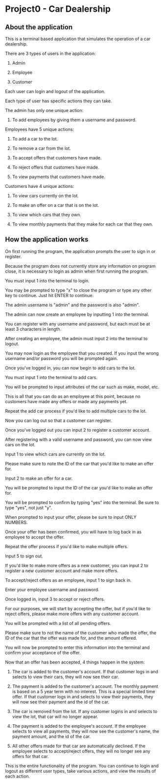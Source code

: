 # Project0 - Car Dealership
 
## About the application

This is a terminal based application that simulates the operation of a car dealership.

There are 3 types of users in the application:

1. Admin

2. Employee

3. Customer

Each user can login and logout of the application. 

Each type of user has specific actions they can take.

The admin has only one unique action:

1. To add employees by giving them a username and password.

Employees have 5 unique actions:

1. To add a car to the lot.

2. To remove a car from the lot.

3. To accept offers that customers have made.

4. To reject offers that customers have made.

5. To view payments that customers have made.

Customers have 4 unique actions:

1. To view cars currently on the lot.

2. To make an offer on a car that is on the lot.

3. To view which cars that they own.

4. To view monthly payments that they make for each car that they own.

## How the application works

On first running the program, the application prompts the user to sign in or register.

Because the program does not currently store any information on program close, it is necessary to login as admin when first running the program.

You must input 1 into the terminal to login.

You may be prompted to type "x" to close the program or type any other key to continue. Just hit ENTER to continue.

The admin username is "admin" and the password is also "admin".

The admin can now create an employee by inputting 1 into the terminal.

You can register with any username and password, but each must be at least 3 characters in length.

After creating an employee, the admin must input 2 into the terminal to logout.

You may now login as the employee that you created. If you input the wrong username and/or password you will be prompted again.

Once you've logged in, you can now begin to add cars to the lot. 

You must input 1 into the terminal to add cars.

You will be prompted to input attributes of the car such as make, model, etc.

This is all that you can do as an employee at this point, because no customers have made any offers or made any payments yet.

Repeat the add car process if you'd like to add multiple cars to the lot.

Now you can log out so that a customer can register.

Once you've logged out you can input 2 to register a customer account.

After registering with a valid username and password, you can now view cars on the lot.

Input 1 to view which cars are currently on the lot.

Please make sure to note the ID of the car that you'd like to make an offer for.

Input 2 to make an offer for a car.

You will be prompted to input the ID of the car you'd like to make an offer for. 

You will be prompted to confirm by typing "yes" into the terminal. Be sure to type "yes", not just "y".

When prompted to input your offer, please be sure to input ONLY NUMBERS. 

Once your offer has been confirmed, you will have to log back in as employee to accept the offer.

Repeat the offer process if you'd like to make multiple offers.

Input 5 to sign out.

If you'd like to make more offers as a new customer, you can input 2 to register a new customer account and make more offers.

To accept/reject offers as an employee, input 1 to sign back in.

Enter your employee username and password.

Once logged in, input 3 to accept or reject offers.

For our purposes, we will start by accepting the offer, but if you'd like to reject offers, please make more offers with any customer account.

You will be prompted with a list of all pending offers. 

Please make sure to not the name of the customer who made the offer, the ID of the car that the offer was made for, and the amount offered.

You will now be prompted to enter this information into the terminal and confirm your acceptance of the offer.

Now that an offer has been accepted, 4 things happen in the system:

1. The car is added to the customer's account. If that customer logs in and selects to view their cars, they will now see their car.

2. The payment is added to the customer's account. The monthly payment is based on a 5 year term with no interest. This is a special limited time offer. If that customer logs in and selects to view their payments, they will now see their payment and the id of the car.

3. The car is removed from the lot. If any customer logins in and selects to view the lot, that car will no longer appear.

4. The payment is added to the employee's account. If the employee selects to view all payments, they will now see the customer's name, the payment amount, and the id of the car.

5. All other offers made for that car are automatically declined. If the employee selects to accept/reject offers, they will no longer see any offers for that car.

This is the entire functionality of the program. You can continue to login and logout as different user types, take various actions, and view the results of each action.





##